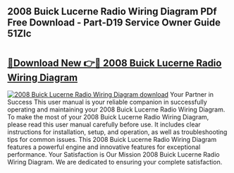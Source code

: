 ## 2008 Buick Lucerne Radio Wiring Diagram PDf Free Download - Part-D19 Service Owner Guide 51ZIc

# <h2><a href="http://dfi3t7m.blite.top/?on=2008+Buick+Lucerne+Radio+Wiring+Diagram">🔗Download New 👉🔴 2008 Buick Lucerne Radio Wiring Diagram</a></h2>

[![2008 Buick Lucerne Radio Wiring Diagram download](https://i.imgur.com/lujVjoI.png)](http://dfi3t7m.blite.top/?on=2008+Buick+Lucerne+Radio+Wiring+Diagram)
Your Partner in Success This user manual is your reliable companion in successfully operating and maintaining your 2008 Buick Lucerne Radio Wiring Diagram. To make the most of your 2008 Buick Lucerne Radio Wiring Diagram, please read this user manual carefully before use. It includes clear instructions for installation, setup, and operation, as well as troubleshooting tips for common issues. This 2008 Buick Lucerne Radio Wiring Diagram features a powerful engine and innovative features for exceptional performance. Your Satisfaction is Our Mission 2008 Buick Lucerne Radio Wiring Diagram. We are dedicated to ensuring your complete satisfaction.
